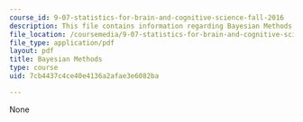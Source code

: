 ```yaml
---
course_id: 9-07-statistics-for-brain-and-cognitive-science-fall-2016
description: This file contains information regarding Bayesian Methods.
file_location: /coursemedia/9-07-statistics-for-brain-and-cognitive-science-fall-2016/7cb4437c4ce40e4136a2afae3e6082ba_MIT9_07F16_lec10.1.pdf
file_type: application/pdf
layout: pdf
title: Bayesian Methods
type: course
uid: 7cb4437c4ce40e4136a2afae3e6082ba

---
```

None